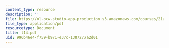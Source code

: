 ```yaml
---
content_type: resource
description: ''
file: https://ol-ocw-studio-app-production.s3.amazonaws.com/courses/21a-212-myth-ritual-and-symbolism-spring-2004/996b46e4f759b971e37c1387277a2d01_l14.pdf
file_type: application/pdf
resourcetype: Document
title: l14.pdf
uid: 996b46e4-f759-b971-e37c-1387277a2d01
---
```


